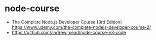 # node-course

- The Complete Node.js Developer Course (3rd Edition)  
https://www.udemy.com/the-complete-nodejs-developer-course-2/
- https://github.com/andrewjmead/node-course-v3-code